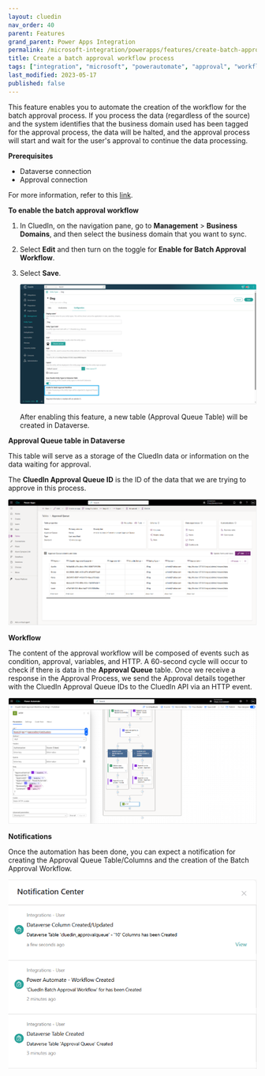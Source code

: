 ```yaml
---
layout: cluedin
nav_order: 40
parent: Features
grand_parent: Power Apps Integration
permalink: /microsoft-integration/powerapps/features/create-batch-approval-workflow
title: Create a batch approval workflow process
tags: ["integration", "microsoft", "powerautomate", "approval", "workflow"]
last_modified: 2023-05-17
published: false
---
```


This feature enables you to automate the creation of the workflow for the batch approval process. If you process the data (regardless of the source) and the system identifies that the business domain used has been tagged for the approval process, the data will be halted, and the approval process will start and wait for the user's approval to continue the data processing.

**Prerequisites**

- Dataverse connection
- Approval connection

For more information, refer to this [link](/microsoft-integration/powerapps/setup-credentials).

**To enable the batch approval workflow**

1. In CluedIn, on the navigation pane, go to **Management** > **Business Domains**, and then select the business domain that you want to sync.

1. Select **Edit** and then turn on the toggle for **Enable for Batch Approval Workflow**.

1. Select **Save**.
    
    ![Create workflow for Batch Approval](../images/batch-approval-entitytypes-page-setting.png)

    After enabling this feature, a new table (Approval Queue Table) will be created in Dataverse.

**Approval Queue table in Dataverse**

This table will serve as a storage of the CluedIn data or information on the data waiting for approval.

The **CluedIn Approval Queue ID** is the ID of the data that we are trying to approve in this process.

![Approval Queue Table](../images/approval-queue-table.png)

**Workflow**

The content of the approval workflow will be composed of events such as condition, approval, variables, and HTTP. A 60-second cycle will occur to check if there is data in the **Approval Queue** table. Once we receive a response in the Approval Process, we send the Approval details together with the CluedIn Approval Queue IDs to the CluedIn API via an HTTP event.

![Batch Approval Workflow](../images/batch-approval-workflow.png)

**Notifications**

Once the automation has been done, you can expect a notification for creating the Approval Queue Table/Columns and the creation of the Batch Approval Workflow.

![Batch Approval Workflow notification](../images/batch-approval-workflow-notification.png)
